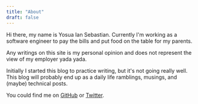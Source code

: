 ```yaml
---
title: "About"
draft: false
---
```


Hi there, my name is Yosua Ian Sebastian.
Currently I'm working as a software engineer to pay the bills and put food on the table for my parents.

Any writings on this site is my personal opinion and does not represent the view of my employer yada yada.

Initially I started this blog to practice writing, but it's not going really well.
This blog will probably end up as a daily life ramblings, musings, and (maybe) technical posts.

You could find me on [GitHub](https://github.com/darcien) or [Twitter](https://twitter.com/darcien_).
